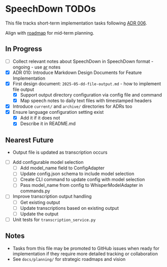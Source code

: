 # SpeechDown TODOs

This file tracks short-term implementation tasks following [ADR 006](docs/adrs/006_task_tracking_approach.md).

Align with [roadmap](docs/planning/roadmap.md) for mid-term planning.

## In Progress

- [ ] Collect relevant notes about SpeechDown in SpeechDown format - ongoing - use [ar](docs/notes/ar.md) notes
- [x] ADR 010: Introduce Markdown Design Documents for Feature Implementation
- [x] First design document: `2025-05-dd-file-output.md` - how to implement file output
  - [x] Support output directory configuration via config file and command
  - [x] Map speech notes to daily text files with timestamped headers
- [x] Introduce `current/` and `archive/` directories for ADRs too
- [x] Ensure language configuration setting exist
  - [x] Add it if it does not
  - [x] Describe it in README.md

## Nearest Future

- Output file is updated as transcription occurs
- [ ] Add configurable model selection
  - [ ] Add model_name field to ConfigAdapter
  - [ ] Update config.json schema to include model selection
  - [ ] Create CLI command to update config with model selection
  - [ ] Pass model_name from config to WhisperModelAdapter in commands.py
- [ ] Improve transcription output handling
  - [ ] Get existing output
  - [ ] Update transcriptions based on existing output
  - [ ] Update the output
- [ ] Unit tests for `transcription_service.py`

## Notes

- Tasks from this file may be promoted to GitHub issues when ready for implementation if they require more detailed tracking or collaboration
- See `docs/planning/` for strategic roadmaps and vision
